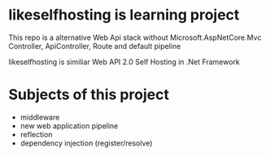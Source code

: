 # likeselfhosting is learning project

This repo is a alternative Web Api stack without Microsoft.AspNetCore.Mvc Controller, ApiController, Route and default pipeline 

likeselfhosting is similiar Web API 2.0 Self Hosting in .Net Framework

# Subjects of this project
* middleware
* new web application pipeline
* reflection 
* dependency injection (register/resolve)